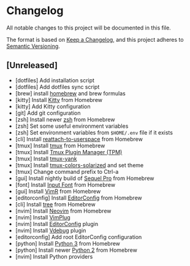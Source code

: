 # Changelog
All notable changes to this project will be documented in this file.

The format is based on [Keep a Changelog](https://keepachangelog.com/en/1.0.0/),
and this project adheres to [Semantic Versioning](https://semver.org/spec/v2.0.0.html).

## [Unreleased]
- [dotfiles] Add installation script
- [dotfiles] Add dotfiles sync script
- [brew] install [homebrew](https://brew.sh) and brew formulas
- [kitty] Install [Kitty](https://sw.kovidgoyal.net/kitty/) from Homebrew
- [kitty] Add Kitty configuration
- [git] Add git configuration
- [zsh] Install newer [zsh](https://www.zsh.org) from Homebrew
- [zsh] Set some useful environment variables
- [zsh] Set environment variables from `$HOME/.env` file if it exists
- [cli] Install [reattach-to-userspace](https://github.com/ChrisJohnsen/tmux-MacOSX-pasteboard) from Homebrew
- [tmux] Install [tmux](https://github.com/tmux/tmux/wiki) from Homebrew
- [tmux] Install [Tmux Plugin Manager (TPM)](https://github.com/tmux-plugins/tpm)
- [tmux] Install [tmux-yank](https://github.com/tmux-plugins/tmux-yank)
- [tmux] Install [tmux-colors-solarized](https://github.com/seebi/tmux-colors-solarized) and set theme
- [tmux] Change command prefix to Ctrl-a
- [gui] Install nightly build of [Sequel Pro](https://formulae.brew.sh/cask/sequel-pro) from Homebrew
- [font] Install [Input Font](https://input.fontbureau.com) from Homebrew
- [gui] Install [VimR](http://vimr.org/) from Homebrew
- [editorconfig] Install [EditorConfig](https://editorconfig.org/) from Homebrew
- [cli] Install [tree](http://mama.indstate.edu/users/ice/tree/) from Homebrew
- [nvim] Install [Neovim](https://neovim.io) from Homebrew
- [nvim] Install [VimPlug](https://www.github.com/junegunn/vim-plug)
- [nvim] Install [EditorConfig](https://github.com/editorconfig/editorconfig-vim) plugin
- [nvim] Install [Vdebug](https://github.com/vim-vdebug/vdebug) plugin
- [editorconfig] Add root EditorConfig configuration
- [python] Install [Python 3](https://www.python.org) from Homebrew
- [python] Install newer [Python 2](https://www.python.org) from Homebrew
- [nvim] Install Python providers

